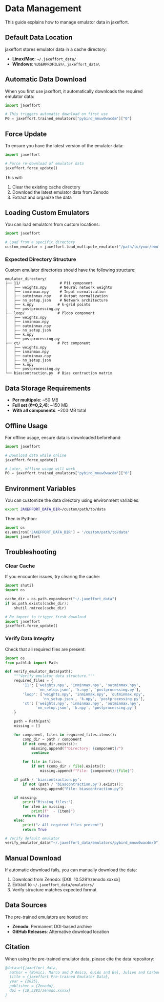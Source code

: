# Data Management

This guide explains how to manage emulator data in jaxeffort.

## Default Data Location

jaxeffort stores emulator data in a cache directory:

- **Linux/Mac**: `~/.jaxeffort_data/`
- **Windows**: `%USERPROFILE%\.jaxeffort_data\`

## Automatic Data Download

When you first use jaxeffort, it automatically downloads the required emulator data:

```python
import jaxeffort

# This triggers automatic download on first use
P0 = jaxeffort.trained_emulators["pybird_mnuw0wacdm"]["0"]
```

## Force Update

To ensure you have the latest version of the emulator data:

```python
import jaxeffort

# Force re-download of emulator data
jaxeffort.force_update()
```

This will:
1. Clear the existing cache directory
2. Download the latest emulator data from Zenodo
3. Extract and organize the data

## Loading Custom Emulators

You can load emulators from custom locations:

```python
import jaxeffort

# Load from a specific directory
custom_emulator = jaxeffort.load_multipole_emulator("/path/to/your/emulator/")
```

### Expected Directory Structure

Custom emulator directories should have the following structure:

```
emulator_directory/
├── 11/                  # P11 component
│   ├── weights.npy      # Neural network weights
│   ├── inminmax.npy     # Input normalization
│   ├── outminmax.npy    # Output normalization
│   ├── nn_setup.json    # Network architecture
│   ├── k.npy           # k-grid points
│   └── postprocessing.py
├── loop/               # Ploop component
│   ├── weights.npy
│   ├── inminmax.npy
│   ├── outminmax.npy
│   ├── nn_setup.json
│   ├── k.npy
│   └── postprocessing.py
├── ct/                 # Pct component
│   ├── weights.npy
│   ├── inminmax.npy
│   ├── outminmax.npy
│   ├── nn_setup.json
│   ├── k.npy
│   └── postprocessing.py
└── biascontraction.py  # Bias contraction matrix
```

## Data Storage Requirements

- **Per multipole**: ~50 MB
- **Full set (ℓ=0,2,4)**: ~150 MB
- **With all components**: ~200 MB total

## Offline Usage

For offline usage, ensure data is downloaded beforehand:

```python
import jaxeffort

# Download data while online
jaxeffort.force_update()

# Later, offline usage will work
P0 = jaxeffort.trained_emulators["pybird_mnuw0wacdm"]["0"]
```

## Environment Variables

You can customize the data directory using environment variables:

```bash
export JAXEFFORT_DATA_DIR=/custom/path/to/data
```

Then in Python:

```python
import os
os.environ['JAXEFFORT_DATA_DIR'] = '/custom/path/to/data'
import jaxeffort
```

## Troubleshooting

### Clear Cache

If you encounter issues, try clearing the cache:

```python
import shutil
import os

cache_dir = os.path.expanduser("~/.jaxeffort_data")
if os.path.exists(cache_dir):
    shutil.rmtree(cache_dir)

# Re-import to trigger fresh download
import jaxeffort
jaxeffort.force_update()
```

### Verify Data Integrity

Check that all required files are present:

```python
import os
from pathlib import Path

def verify_emulator_data(path):
    """Verify emulator data structure."""
    required_files = {
        '11': ['weights.npy', 'inminmax.npy', 'outminmax.npy',
               'nn_setup.json', 'k.npy', 'postprocessing.py'],
        'loop': ['weights.npy', 'inminmax.npy', 'outminmax.npy',
                 'nn_setup.json', 'k.npy', 'postprocessing.py'],
        'ct': ['weights.npy', 'inminmax.npy', 'outminmax.npy',
              'nn_setup.json', 'k.npy', 'postprocessing.py']
    }

    path = Path(path)
    missing = []

    for component, files in required_files.items():
        comp_dir = path / component
        if not comp_dir.exists():
            missing.append(f"Directory: {component}/")
            continue

        for file in files:
            if not (comp_dir / file).exists():
                missing.append(f"File: {component}/{file}")

    if path / 'biascontraction.py':
        if not (path / 'biascontraction.py').exists():
            missing.append("File: biascontraction.py")

    if missing:
        print("Missing files:")
        for item in missing:
            print(f"  - {item}")
        return False
    else:
        print("✓ All required files present")
        return True

# Verify default emulator
verify_emulator_data("~/.jaxeffort_data/emulators/pybird_mnuw0wacdm/0")
```

## Manual Download

If automatic download fails, you can manually download the data:

1. Download from Zenodo: [DOI: 10.5281/zenodo.xxxxx]
2. Extract to `~/.jaxeffort_data/emulators/`
3. Verify structure matches expected format

## Data Sources

The pre-trained emulators are hosted on:
- **Zenodo**: Permanent DOI-based archive
- **GitHub Releases**: Alternative download location

## Citation

When using the pre-trained emulator data, please cite the data repository:

```bibtex
@dataset{jaxeffort_data,
  author = {Bonici, Marco and D'Amico, Guido and Bel, Julien and Carbone, Carmelita},
  title = {jaxeffort Pre-trained Emulator Data},
  year = {2025},
  publisher = {Zenodo},
  doi = {10.5281/zenodo.xxxxx}
}
```